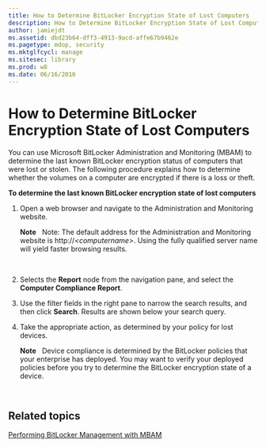 ```yaml
---
title: How to Determine BitLocker Encryption State of Lost Computers
description: How to Determine BitLocker Encryption State of Lost Computers
author: jamiejdt
ms.assetid: dbd23b64-dff3-4913-9acd-affe67b9462e
ms.pagetype: mdop, security
ms.mktglfcycl: manage
ms.sitesec: library
ms.prod: w8
ms.date: 06/16/2016
---
```



# How to Determine BitLocker Encryption State of Lost Computers


You can use Microsoft BitLocker Administration and Monitoring (MBAM) to determine the last known BitLocker encryption status of computers that were lost or stolen. The following procedure explains how to determine whether the volumes on a computer are encrypted if there is a loss or theft.

**To determine the last known BitLocker encryption state of lost computers**

1.  Open a web browser and navigate to the Administration and Monitoring website.

    **Note**  
    Note: The default address for the Administration and Monitoring website is http://*&lt;computername&gt;*. Using the fully qualified server name will yield faster browsing results.

     

2.  Selects the **Report** node from the navigation pane, and select the **Computer Compliance Report**.

3.  Use the filter fields in the right pane to narrow the search results, and then click **Search**. Results are shown below your search query.

4.  Take the appropriate action, as determined by your policy for lost devices.

    **Note**  
    Device compliance is determined by the BitLocker policies that your enterprise has deployed. You may want to verify your deployed policies before you try to determine the BitLocker encryption state of a device.

     

## Related topics


[Performing BitLocker Management with MBAM](performing-bitlocker-management-with-mbam-mbam-2.md)

 

 





